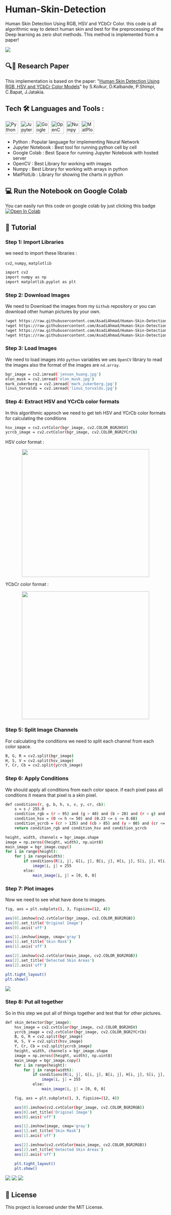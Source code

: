# Human-Skin-Detection
Human Skin Detection Using RGB, HSV and YCbCr Color. this code is all algorithmic way to detect human skin and best for the preprocessing of the Deep learning as zero shot methods. This method is implemented from a paper!

<img src="/Pictures/Output/jensen_huang.jpg"/>

## 🔍📄 Research Paper
This implementation is based on the paper: "[Human Skin Detection Using RGB, HSV and YCbCr Color Models](https://arxiv.org/abs/1708.02694)" by S.Kolkur, D.Kalbande, P.Shimpi, C.Bapat, J.Jatakia.

## Tech :hammer_and_wrench: Languages and Tools :

<div>
  <img src="https://github.com/devicons/devicon/blob/master/icons/python/python-original.svg" title="Python" alt="Python" width="40" height="40"/>&nbsp;
  <img src="https://github.com/devicons/devicon/blob/master/icons/jupyter/jupyter-original.svg" title="Jupyter Notebook" alt="Jupyter Notebook" width="40" height="40"/>&nbsp;
  <img src="https://assets.st-note.com/img/1670632589167-x9aAV8lmnH.png" title="Google Colab" alt="Google Colab" width="40" height="40"/>&nbsp;
  <img src="https://github.com/devicons/devicon/blob/master/icons/opencv/opencv-original.svg" title="OpenCV" alt="OpenCV" width="40" height="40"/>&nbsp;
  <img src="https://github.com/devicons/devicon/blob/master/icons/numpy/numpy-original.svg" title="Numpy" alt="Numpy" width="40" height="40"/>&nbsp;
  <img src="https://github.com/devicons/devicon/blob/master/icons/matplotlib/matplotlib-original.svg"  title="MatPlotLib" alt="MatPlotLib" width="40" height="40"/>&nbsp;
</div>

- Python : Popular language for implementing Neural Network
- Jupyter Notebook : Best tool for running python cell by cell
- Google Colab : Best Space for running Jupyter Notebook with hosted server
- OpenCV : Best Library for working with images
- Numpy : Best Library for working with arrays in python
- MatPlotLib : Library for showing the charts in python

## 💻 Run the Notebook on Google Colab

You can easily run this code on google colab by just clicking this badge [![Open In Colab](https://colab.research.google.com/assets/colab-badge.svg)](https://colab.research.google.com/github/AsadiAhmad/Human-Skin-Detection/blob/main/Code/Human-Skin-Detector.ipynb)

## 📝 Tutorial

### Step 1: Import Libraries

we need to import these libraries :

`cv2`, `numpy`, `matplotlib`

```sh
import cv2
import numpy as np
import matplotlib.pyplot as plt
```

### Step 2: Download Images

We need to Download the images from my `Github` repository or you can download other human pictures by your own.

```sh
!wget https://raw.githubusercontent.com/AsadiAhmad/Human-Skin-Detection/main/Pictures/Input/jensen_huang.jpg -O jensen_huang.jpg
!wget https://raw.githubusercontent.com/AsadiAhmad/Human-Skin-Detection/main/Pictures/Input/elon_musk.jpg -O elon_musk.jpg
!wget https://raw.githubusercontent.com/AsadiAhmad/Human-Skin-Detection/main/Pictures/Input/mark_zukerberg.jpg -O mark_zukerberg.jpg
!wget https://raw.githubusercontent.com/AsadiAhmad/Human-Skin-Detection/main/Pictures/Input/linus_torvalds.jpg -O linus_torvalds.jpg
```

### Step 3: Load Images

We need to load images into `python` variables we ues `OpenCV` library to read the images also the format of the images are `nd.array`.

```sh
bgr_image = cv2.imread('jensen_huang.jpg')
elon_musk = cv2.imread('elon_musk.jpg')
mark_zukerberg = cv2.imread('mark_zukerberg.jpg')
linus_torvalds = cv2.imread('linus_torvalds.jpg')
```

### Step 4: Extract HSV and YCrCb color formats

In this algorithmic approch we need to get teh HSV and YCrCb color formats for calculating the conditions

```sh
hsv_image = cv2.cvtColor(bgr_image, cv2.COLOR_BGR2HSV)
ycrcb_image = cv2.cvtColor(bgr_image, cv2.COLOR_BGR2YCrCb)
```

HSV color format :

<div display=flex align=center>
  <img src="/Pictures/Colors/HSV.jpg" width="400px"/>
</div>

YCbCr color format :

<div display=flex align=center>
  <img src="/Pictures/Colors/YCbCr.jpg" width="400px"/>
</div>

### Step 5: Split Image Channels

For calculating the conditions we need to split each channel from each color space.

```sh
B, G, R = cv2.split(bgr_image)
H, S, V = cv2.split(hsv_image)
Y, Cr, Cb = cv2.split(ycrcb_image)
```

### Step 6: Apply Conditions

We should apply all conditions from each color space. if each pixel pass all conditions it means that pixel is a skin pixel.

```sh
def conditions(r, g, b, h, s, v, y, cr, cb):
    s = s / 255.0
    condition_rgb = (r > 95) and (g > 40) and (b > 20) and (r > g) and (r > b) and (abs(r-g) > 15)
    condition_hsv = (0 <= h <= 50) and (0.23 <= s <= 0.68)
    condition_ycrcb = (cr > 135) and (cb > 85) and (y > 80) and (cr <= (1.5862*cb)+20) and (cr>=(0.3448*cb)+76.2069) and (cr >= (-4.5652*cb)+234.5652) and (cr <= (-1.15*cb)+301.75) and (cr <= (-2.2857*cb)+432.85)
    return condition_rgb and condition_hsv and condition_ycrcb
```

```sh
height, width, channels = bgr_image.shape
image = np.zeros((height, width), np.uint8)
main_image = bgr_image.copy()
for i in range(height):
    for j in range(width):
        if conditions(R[i, j], G[i, j], B[i, j], H[i, j], S[i, j], V[i, j], Y[i, j], Cr[i, j], Cb[i, j]):
            image[i, j] = 255
        else:
            main_image[i, j] = [0, 0, 0]
```

### Step 7: Plot images

Now we need to see what have done to images.

```sh
fig, axs = plt.subplots(1, 3, figsize=(12, 4))

axs[0].imshow(cv2.cvtColor(bgr_image, cv2.COLOR_BGR2RGB))
axs[0].set_title('Original Image')
axs[0].axis('off')

axs[1].imshow(image, cmap='gray')
axs[1].set_title('Skin Mask')
axs[1].axis('off')

axs[2].imshow(cv2.cvtColor(main_image, cv2.COLOR_BGR2RGB))
axs[2].set_title('Detected Skin Areas')
axs[2].axis('off')

plt.tight_layout()
plt.show()
```

<img src="/Pictures/Output/jensen_huang.jpg"/>

### Step 8: Put all together

So in this step we put all of things together and test that for other pictures.

```sh
def skin_detector(bgr_image):
    hsv_image = cv2.cvtColor(bgr_image, cv2.COLOR_BGR2HSV)
    ycrcb_image = cv2.cvtColor(bgr_image, cv2.COLOR_BGR2YCrCb)
    B, G, R = cv2.split(bgr_image)
    H, S, V = cv2.split(hsv_image)
    Y, Cr, Cb = cv2.split(ycrcb_image)
    height, width, channels = bgr_image.shape
    image = np.zeros((height, width), np.uint8)
    main_image = bgr_image.copy()
    for i in range(height):
        for j in range(width):
            if conditions(R[i, j], G[i, j], B[i, j], H[i, j], S[i, j], V[i, j], Y[i, j], Cr[i, j], Cb[i, j]):
                image[i, j] = 255
            else:
                main_image[i, j] = [0, 0, 0]

    fig, axs = plt.subplots(1, 3, figsize=(12, 4))

    axs[0].imshow(cv2.cvtColor(bgr_image, cv2.COLOR_BGR2RGB))
    axs[0].set_title('Original Image')
    axs[0].axis('off')

    axs[1].imshow(image, cmap='gray')
    axs[1].set_title('Skin Mask')
    axs[1].axis('off')

    axs[2].imshow(cv2.cvtColor(main_image, cv2.COLOR_BGR2RGB))
    axs[2].set_title('Detected Skin Areas')
    axs[2].axis('off')

    plt.tight_layout()
    plt.show()
```

<img src="/Pictures/Output/elon_musk.jpg"/>

<img src="/Pictures/Output/mark_zukerberg.jpg"/>

<img src="/Pictures/Output/linus_torvalds.jpg"/>

## 🪪 License

This project is licensed under the MIT License.
